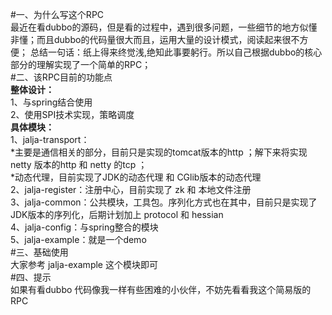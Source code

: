 #一、为什么写这个RPC  
    最近在看dubbo的源码，但是看的过程中，遇到很多问题，一些细节的地方似懂非懂；而且dubbo的代码量很大而且，运用大量的设计模式，阅读起来很不方便；
    总结一句话：纸上得来终觉浅,绝知此事要躬行。所以自己根据dubbo的核心部分的理解实现了一个简单的RPC；  
#二、该RPC目前的功能点  
**整体设计：**  
    1、与spring结合使用  
    2、使用SPI技术实现，策略调度  
**具体模块：**  
    1、jalja-transport：  
    *主要是通信相关的部分，目前只是实现的tomcat版本的http ；解下来将实现 netty 版本的http 和 netty 的tcp ；  
    *动态代理，目前实现了JDK的动态代理 和 CGlib版本的动态代理  
    2、jalja-register：注册中心，目前实现了 zk 和 本地文件注册  
    3、jalja-common：公共模块，工具包。序列化方式也在其中，目前只是实现了 JDK版本的序列化，后期计划加上 protocol 和 hessian  
    4、jalja-config：与spring整合的模块  
    5、jalja-example：就是一个demo     
#三、基础使用  
    大家参考 jalja-example 这个模块即可  
#四、提示  
    如果有看dubbo 代码像我一样有些困难的小伙伴，不妨先看看我这个简易版的RPC  